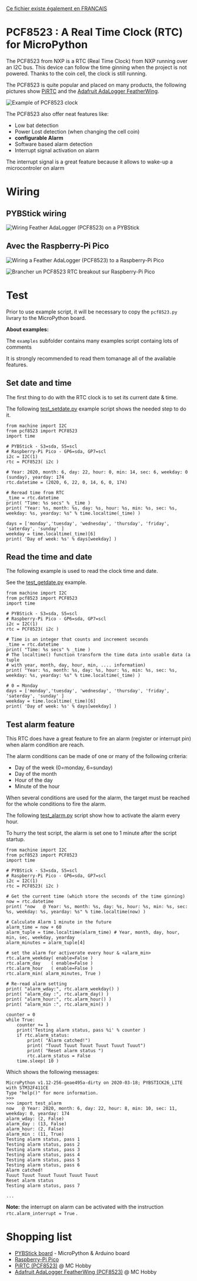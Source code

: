 [Ce fichier existe également en FRANCAIS](readme.md)

# PCF8523 : A Real Time Clock (RTC) for MicroPython

The PCF8523 from NXP is a RTC (Real Time Clock) from NXP running over an I2C bus. This device can follow the time ginning when the project is not powered. Thanks to the coin cell, the clock is still running.

The PCF8523 is quite popular and placed on many products, the following pictures show [PiRTC](https://shop.mchobby.be/fr/pi-extensions/1148-pirtc-pcf8523-real-time-clock-for-raspberry-pi-3232100011489-adafruit.html) and the [Adafruit AdaLogger FeatherWing](https://shop.mchobby.be/fr/feather-adafruit/1056-adalogger-featherwing-rtc-pcf8523-microsd-3232100010567-adafruit.html).

![Example of PCF8523 clock](docs/_static/pcf8523_sample.jpg)

The PCF8523 also offer neat features like:
* Low bat detection
* Power Lost detection (when changing the cell coin)
* __configurable Alarm__
* Software based alarm detection
* Interrupt signal activation on alarm

The interrupt signal is a great feature because it allows to wake-up a microcontroler on alarm

# Wiring

## PYBStick wiring

![Wiring Feather AdaLogger (PCF8523) on a PYBStick](docs/_static/pcf8523-to-pybstick.jpg)

## Avec the Raspberry-Pi Pico

![Wiring a Feather AdaLogger (PCF8523) to a Raspberry-Pi Pico](docs/_static/pcf8523-to-pico.jpg)

![Brancher un PCF8523 RTC breakout sur Raspberry-Pi Pico](docs/_static/pcf8523-brk-to-pico.jpg)

# Test

Prior to use example script, it will be necessary to copy the `pcf8523.py` livrary to the MicroPython board.

__About examples:__

The `examples` subfolder contains many examples script containg lots of comments

It is strongly recommended to read them tomanage all of the available features.

## Set date and time

The first thing to do with the RTC clock is to set its current date & time.

The following [test_setdate.py](examples/test_setdate.py) example script shows the needed step to do it.

```
from machine import I2C
from pcf8523 import PCF8523
import time

# PYBStick - S3=sda, S5=scl
# Raspberry-Pi Pico - GP6=sda, GP7=scl
i2c = I2C(1)
rtc = PCF8523( i2c )

# Year: 2020, month: 6, day: 22, hour: 0, min: 14, sec: 6, weekday: 0 (sunday), yearday: 174
rtc.datetime = (2020, 6, 22, 0, 14, 6, 0, 174)

# Reread time from RTC
_time = rtc.datetime
print( "Time: %s secs" % _time )
print( "Year: %s, month: %s, day: %s, hour: %s, min: %s, sec: %s, weekday: %s, yearday: %s" % time.localtime(_time) )

days = ['monday','tuesday', 'wednesday', 'thursday', 'friday', 'saterday', 'sunday' ]
weekday = time.localtime(_time)[6]
print( 'Day of week: %s' % days[weekday] )
```

## Read the time and date

The following example is used to read the clock time and date.

See the [test_getdate.py](examples/test_getdate.py) example.

```
from machine import I2C
from pcf8523 import PCF8523
import time

# PYBStick - S3=sda, S5=scl
# Raspberry-Pi Pico - GP6=sda, GP7=scl
i2c = I2C(1)
rtc = PCF8523( i2c )

# Time is an integer that counts and increment seconds
_time = rtc.datetime
print( "Time: %s secs" % _time )
# The localtime() function transform the time data into usable data (a tuple
# with year, month, day, hour, min, .... information)
print( "Year: %s, month: %s, day: %s, hour: %s, min: %s, sec: %s, weekday: %s, yearday: %s" % time.localtime(_time) )

# 0 = Monday
days = ['monday','tuesday', 'wednesday', 'thursday', 'friday', 'saterday', 'sunday' ]
weekday = time.localtime(_time)[6]
print( 'Day of week: %s' % days[weekday] )
```

## Test alarm feature

This RTC does have a great feature to fire an alarm (register or interrupt pin) when alarm condition are reach.

The alarm conditions can be made of one or many of the following criteria:
* Day of the week (0=monday, 6=sunday)
* Day of the month
* Hour of the day
* Minute of the hour

When several conditions are used for the alarm, the target must be reached for the whole conditions to fire the alarm.

The following [test_alarm.py](examples/test_alarm.py) script show how to activate the alarm every hour.

To hurry the test script, the alarm is set one to 1 minute after the script startup.

```
from machine import I2C
from pcf8523 import PCF8523
import time

# PYBStick - S3=sda, S5=scl
# Raspberry-Pi Pico - GP6=sda, GP7=scl
i2c = I2C(1)
rtc = PCF8523( i2c )

# Get the current time (which store the seconds of the time ginning)
now = rtc.datetime
print( "now   @ Year: %s, month: %s, day: %s, hour: %s, min: %s, sec: %s, weekday: %s, yearday: %s" % time.localtime(now) )

# Calculate Alarm 1 minute in the future
alarm_time = now + 60
alarm_tuple = time.localtime(alarm_time) # Year, month, day, hour, min, sec, weekday, yearday
alarm_minutes = alarm_tuple[4]

# set the alarm for activerate every hour & <alarm_min>
rtc.alarm_weekday( enable=False )
rtc.alarm_day    ( enable=False )
rtc.alarm_hour   ( enable=False )
rtc.alarm_min( alarm_minutes, True )

# Re-read alarm setting
print( "alarm_wday:", rtc.alarm_weekday() )
print( "alarm_day :", rtc.alarm_day() )
print( "alarm_hour:", rtc.alarm_hour() )
print( "alarm_min :", rtc.alarm_min() )

counter = 0
while True:
	counter += 1
	print('Testing alarm status, pass %i' % counter )
	if rtc.alarm_status:
		print( "Alarm catched!")
		print( "Tuuut Tuuut Tuuut Tuuut Tuuut Tuuut")
		print( "Reset alarm status ")
		rtc.alarm_status = False
	time.sleep( 10 )
```

Which shows the following messages:

```
MicroPython v1.12-256-geae495a-dirty on 2020-03-18; PYBSTICK26_LITE with STM32F411CE
Type "help()" for more information.
>>>
>>> import test_alarm
now   @ Year: 2020, month: 6, day: 22, hour: 8, min: 10, sec: 11, weekday: 0, yearday: 174
alarm_wday: (2, False)
alarm_day : (13, False)
alarm_hour: (2, False)
alarm_min : (11, True)
Testing alarm status, pass 1
Testing alarm status, pass 2
Testing alarm status, pass 3
Testing alarm status, pass 4
Testing alarm status, pass 5
Testing alarm status, pass 6
Alarm catched!
Tuuut Tuuut Tuuut Tuuut Tuuut Tuuut
Reset alarm status
Testing alarm status, pass 7

...
```

__Note:__ the interrupt on alarm can be activated with the instruction `rtc.alarm_interrupt = True` .

# Shopping list
* [PYBStick board](https://shop.mchobby.be/fr/recherche?controller=search&orderby=position&orderway=desc&search_query=pybstick&submit_search=) - MicroPython & Arduino board
* [Raspberry-Pi Pico](https://shop.mchobby.be/fr/157-pico-rp2040)
* [PiRTC (PCF8523)](https://shop.mchobby.be/fr/pi-extensions/1148-pirtc-pcf8523-real-time-clock-for-raspberry-pi-3232100011489-adafruit.html) @ MC Hobby
* [Adafruit AdaLogger FeatherWing (PCF8523)](https://shop.mchobby.be/fr/feather-adafruit/1056-adalogger-featherwing-rtc-pcf8523-microsd-3232100010567-adafruit.html) @ MC Hobby
